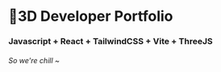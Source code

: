 # 🚀3D Developer Portfolio

### Javascript + React + TailwindCSS + Vite + ThreeJS
###### So we're chill ~
